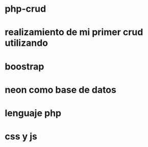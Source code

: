 # php-crud

# realizamiento de mi primer crud utilizando 
  # boostrap 
  # neon como base de datos
  # lenguaje php
  # css y js
